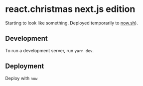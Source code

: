 # react.christmas next.js edition

Starting to look like something. Deployed temporarily to [now.sh](https://react-christmas-yyhdtttitb.now.sh)).

## Development

To run a development server, run `yarn dev`.

## Deployment

Deploy with `now`
